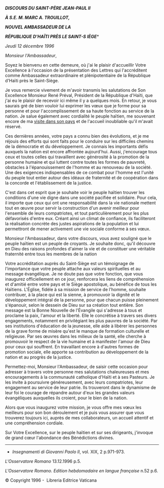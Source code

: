 ***DISCOURS DU SAINT-PÈRE JEAN-PAUL II***

***À S.E. M. MARC A. TROUILLOT,***

***NOUVEL AMBASSADEUR DE LA***

***RÉPUBLIQUE D'HAÏTI PRÈS LE SAINT-S*** ***IÈGE****

*Jeudi 12 décembre 1996*

*Monsieur l'Ambassadeur*,

Soyez le bienvenu en cette demeure, où j'ai le plaisir d'accueillir Votre Excellence à l'occasion de la présentation des Lettres qui l'accréditent comme Ambassadeur extraordinaire et plénipotentiaire de la République d'Haïti près le Saint-Siège.

Je vous remercie vivement de m'avoir transmis les salutations de Son Excellence Monsieur René Préval, Président de la République d'Haïti, que j'ai eu le plaisir de recevoir ici même il y a quelques mois. En retour, je vous saurais gré de bien vouloir lui exprimer les vœux que je forme pour sa personne et pour l'accomplissement de sa haute fonction au service de la nation. Je salue également avec cordialité le peuple haïtien, me souvenant encore de ma [visite dans son pays](http://www.vatican.va/holy_father/john_paul_ii/travels/sub_index1983/trav_america-centrale_fr.htm) et de l'accueil inoubliable qu'il m'avait réservé.

Ces dernières années, votre pays a connu bien des évolutions, et je me réjouis des efforts qui sont faits pour le conduire sur les difficiles chemins de la démocratie et du développement. Je connais les importants défis auxquels la nation est encore affrontée aujourd'hui. Aussi, j'encourage tous ceux et toutes celles qui travaillent avec générosité à la promotion de la personne humaine et qui luttent contre toutes les formes de pauvreté, obstacles à l'épanouissement de l'homme et au renouveau de la société. Une des exigences indispensables de ce combat pour l'homme est l'unité du peuple tout entier autour des idéaux de fraternité et de coopération dans la concorde et l'établissement de la justice.

C'est dans cet esprit que je souhaite voir le peuple haïtien trouver les conditions d'une vie digne dans une société pacifiée et solidaire. Pour cela, il importe que ceux qui ont une responsabilité dans la vie nationale mettent tout en œuvre pour servir la construction d'un avenir meilleur pour l'ensemble de leurs compatriotes, et tout particulièrement pour les plus défavorisés d'entre eux. Créant ainsi un climat de confiance, ils faciliteront la réalisation concrète des justes aspirations de la population et lui permettront de mener activement une vie sociale conforme à ses vœux.

Monsieur l'Ambassadeur, dans votre discours, vous avez souligné que le peuple haïtien est un peuple de croyants. Je souhaite donc, qu'il découvre en Dieu des raisons profondes d'aimer la vie et de constituer une véritable fraternité entre tous les membres de la nation

Votre accréditation auprès du Saint-Siège est un témoignage de l'importance que votre peuple attache aux valeurs spirituelles et au message évangélique. Je ne doute pas que votre fonction, que vous inaugurez officiellement en ce jour, renforcera les liens de compréhension et d'amitié entre votre pays et le Siège apostolique, au bénéfice de tous les Haïtiens. L'Église, fidèle à sa mission de service de l'homme, souhaite contribuer, à la place qui est la sienne, à promouvoir la dignité et le développement intégral de la personne, pour que chacun puisse pleinement s'épanouir, selon le dessein de Dieu sur sa création tout entière. Son message est la Bonne Nouvelle de l'Évangile qui s'adresse à tous et proclame la paix, l'amour et la liberté. Elle le concrétise à travers ses divers engagements, notamment en privilégiant les plus pauvres de la société. Par ses institutions d'éducation de la jeunesse, elle aide à libérer les personnes de la grave forme de misère qu'est le manque de formation culturelle et religieuse. Par ses œuvres dans les milieux de la santé, elle cherche à promouvoir le respect de la vie humaine et à manifester l'amour de Dieu pour ceux qui souffrent. En travaillant encore à d'autres formes de promotion sociale, elle apporte sa contribution au développement de la nation et au progrès de la justice.

Permettez-moi, Monsieur l'Ambassadeur, de saisir cette occasion pour adresser à travers votre personne mes salutations chaleureuses et mes encouragements à la communauté catholique d'Haïti et à ses Pasteurs. Je les invite à poursuivre généreusement, avec leurs compatriotes, leur engagement au service de leur patrie. Ils trouveront dans le dynamisme de leur foi le courage de répandre autour d'eux les grandes valeurs évangéliques auxquelles ils croient, pour le bien de la nation.

Alors que vous inaugurez votre mission, je vous offre mes vœux les meilleurs pour son bon déroulement et je puis vous assurer que vous trouverez toujours ici, auprès de mes collaborateurs, un accueil attentif et une compréhension cordiale.

Sur Votre Excellence, sur le peuple haïtien et sur ses dirigeants, j'invoque de grand cœur l'abondance des Bénédictions divines.

* * *

* *Insegnamenti di Giovanni Paolo II*, vol. XIX, 2 p.971-973.

*L'Osservatore Romano* 13.12.1996 p.5.

*L'Osservatore Romano. Edition hebdomadaire en langue française* n.52 p.6.

© Copyright 1996 -  Libreria Editrice Vaticana
